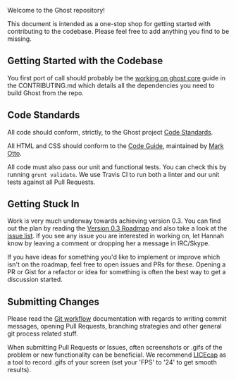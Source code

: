 Welcome to the Ghost repository!

This document is intended as a one-stop shop for getting started with contributing to the codebase. Please feel free to add anything you find to be missing.

## Getting Started with the Codebase

You first port of call should probably be the [working on ghost core](https://github.com/TryGhost/Ghost/blob/master/CONTRIBUTING.md#working-on-ghost-core) guide in the CONTRIBUTING.md which details all the dependencies you need to build Ghost from the repo.

## Code Standards

All code should conform, strictly, to the Ghost project [Code Standards](https://github.com/TryGhost/Ghost/wiki/Code-standards).

All HTML and CSS should conform to the [Code Guide](http://github.com/mdo/code-guide), maintained by [Mark Otto](http://github.com/mdo).

All code must also pass our unit and functional tests. You can check this by running `grunt validate`. We use Travis CI to run both a linter and our unit tests against all Pull Requests.

## Getting Stuck In

Work is very much underway towards achieving version 0.3. You can find out the plan by reading the [Version 0.3 Roadmap](https://github.com/TryGhost/Ghost/wiki/Roadmap#version-03---kickstarter-access---est-16th-september) and also take a look at the [issue list](https://github.com/TryGhost/Ghost/issues?milestone=2&state=open). If you see any issue you are interested in working on, let Hannah know by leaving a comment or dropping her a message in IRC/Skype.

If you have ideas for something you'd like to implement or improve which isn't on the roadmap, feel free to open issues and PRs for these. Opening a PR or Gist for a refactor or idea for something is often the best way to get a discussion started.

## Submitting Changes

Please read the [Git workflow](https://github.com/TryGhost/Ghost/wiki/Git-workflow) documentation with regards to writing commit messages, opening Pull Requests, branching strategies and other general git process related stuff.

When submitting Pull Requests or Issues, often screenshots or .gifs of the problem or new functionality can be beneficial. We recommend [LICEcap](http://www.cockos.com/licecap/) as a tool to record .gifs of your screen (set your 'FPS' to '24' to get smooth results).